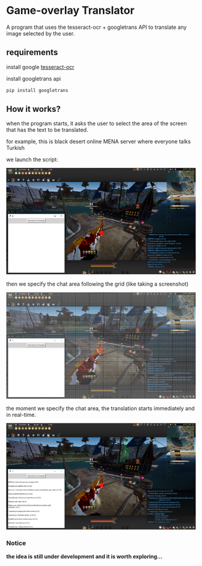 # Game-overlay Translator

A program that uses the tesseract-ocr + googletrans API to translate any image selected by the user.

## requirements 

install google [tesseract-ocr](https://github.com/tesseract-ocr/tesseract)

install googletrans api

```bash
pip install googletrans
```

## How it works?

when the program starts, it asks the user to select the area of the screen that has the text to be translated.

for example, this is black desert online MENA server where everyone talks Turkish

we launch the script:

![Starting the script](assets/1.png)

then we specify the chat area following the grid (like taking a screenshot)

![Grid](assets/2.png)

the moment we specify the chat area, the translation starts immediately and in real-time.

![End](assets/3.png)



### Notice 

**the idea is still under development and it is worth exploring...** 